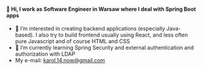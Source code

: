 #### 👋 Hi, I work as Software Engineer in Warsaw where I deal with Spring Boot apps

- 👀 I’m interested in creating backend applications (especially Java-based). I also try to build frontend usually using React, and less often pure Javascript and of course HTML and CSS
- 🌱 I’m currently learning Spring Security and external authentication and authorization with LDAP
- My e-mail: karol.14.now@gmail.com


